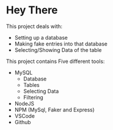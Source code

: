 # Hey There

This project deals with:

- Setting up a database
- Making fake entries into that database
- Selecting/Showing Data of the table

This project contains Five different tools:

- MySQL
  - Database
  - Tables
  - Selecting Data
  - Filtering
- NodeJS
- NPM (MySql, Faker and Express)
- VSCode
- Github
